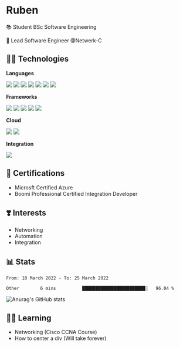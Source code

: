 # Ruben 

📚 Student BSc Software Engineering

💼 Lead Software Engineer @Netwerk-C






## 👨‍💻 Technologies

**Languages**

![](https://img.shields.io/badge/C%23-239120?style=for-the-badge&logo=c-sharp&logoColor=white)
![](https://img.shields.io/badge/JavaScript-F7DF1E?style=for-the-badge&logo=javascript&logoColor=black)
![](https://img.shields.io/badge/Java-ED8B00?style=for-the-badge&logo=java&logoColor=white)
![](https://img.shields.io/badge/Dart-0175C2?style=for-the-badge&logo=dart&logoColor=white)
![](https://img.shields.io/badge/HTML5-E34F26?style=for-the-badge&logo=html5&logoColor=white)
![](https://img.shields.io/badge/CSS3-1572B6?style=for-the-badge&logo=css3&logoColor=white)
![](https://img.shields.io/badge/-Powershell-5391FE?logo=powershell&logoColor=white&&style=for-the-badge)

**Frameworks**

![](https://img.shields.io/badge/.NET-5C2D91?style=for-the-badge&logo=.net&logoColor=white)
![](https://img.shields.io/badge/ASP.NET-800080?style=for-the-badge&logo=.net&logoColor=white)
![](https://img.shields.io/badge/Vue.js-35495E?style=for-the-badge&logo=vue.js&logoColor=4FC08D)
![](https://img.shields.io/badge/Flutter-02569B?style=for-the-badge&logo=flutter&logoColor=white)
![](https://img.shields.io/badge/Spring-6DB33F?style=for-the-badge&logo=spring&logoColor=white)

**Cloud**

![](https://img.shields.io/badge/Microsoft_Azure-0089D6?style=for-the-badge&logo=microsoft-azure&logoColor=white)
![](https://img.shields.io/badge/Docker-2496ED?style=for-the-badge&logo=Docker&logoColor=white)

**Integration**

![](https://img.shields.io/badge/-Boomi-007DB8?logo=dell&logoColor=white&&style=for-the-badge)


## 📜 Certifications

- Microsft Certified Azure
- Boomi Professional Certified Integration Developer


## ❣️ Interests
- Networking
- Automation
- Integration


## 📊 Stats

<!--START_SECTION:waka-->

```text
From: 18 March 2022 - To: 25 March 2022

Other        6 mins          ████████████████████████░   96.04 %
```

<!--END_SECTION:waka-->

![Anurag's GitHub stats](https://github-readme-stats.vercel.app/api?username=Rubenleerentveld&show_icons=true&theme=dracula)

## 👨‍🎓 Learning
- Networking (Cisco CCNA Course)
- How to center a div (Will take forever)
